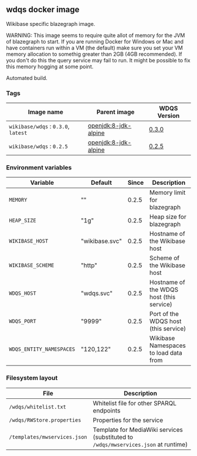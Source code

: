 ## wdqs docker image

Wikibase specific blazegraph image.

WARNING: This image seems to require quite allot of memory for the JVM of blazegraph to start. If you are running Docker for Windows or Mac and have containers run within a VM (the default) make sure you set your VM memory allocation to somethig greater than 2GB (4GB recommended). If you don't do this the query service may fail to run. It might be possible to fix this memory hogging at some point.

Automated build.

### Tags

Image name                              | Parent image             | WDQS Version
--------------------------------------- | ------------------------ | --------------
`wikibase/wdqs` : `0.3.0`, `latest`     | [openjdk:8-jdk-alpine](https://hub.docker.com/_/openjdk/) | [0.3.0](https://search.maven.org/#artifactdetails%7Corg.wikidata.query.rdf%7Cservice%7C0.3.0%7Cpom)
`wikibase/wdqs` : `0.2.5`               | [openjdk:8-jdk-alpine](https://hub.docker.com/_/openjdk/) | [0.2.5](https://search.maven.org/#artifactdetails%7Corg.wikidata.query.rdf%7Cservice%7C0.2.5%7Cpom)


### Environment variables

Variable                 | Default            | Since   | Description
-------------------------|  ------------------| --------| ----------
`MEMORY`                 | ""                 | 0.2.5   | Memory limit for blazegraph
`HEAP_SIZE`              | "1g"               | 0.2.5   | Heap size for blazegraph
`WIKIBASE_HOST`          | "wikibase.svc"     | 0.2.5   | Hostname of the Wikibase host
`WIKIBASE_SCHEME`        | "http"             | 0.2.5   | Scheme of the Wikibase host
`WDQS_HOST`              | "wdqs.svc"         | 0.2.5   | Hostname of the WDQS host (this service)
`WDQS_PORT`              | "9999"             | 0.2.5   | Port of the WDQS host (this service)
`WDQS_ENTITY_NAMESPACES` | "120,122"          | 0.2.5   | Wikibase Namespaces to load data from


### Filesystem layout

File                              | Description
--------------------------------- | ------------------------------------------------------------------------------
`/wdqs/whitelist.txt`             | Whitelist file for other SPARQL endpoints
`/wdqs/RWStore.properties`        | Properties for the service
`/templates/mwservices.json`      | Template for MediaWiki services (substituted to `/wdqs/mwservices.json` at runtime)
